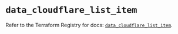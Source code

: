 # `data_cloudflare_list_item`

Refer to the Terraform Registry for docs: [`data_cloudflare_list_item`](https://registry.terraform.io/providers/cloudflare/cloudflare/5.8.2/docs/data-sources/list_item).
